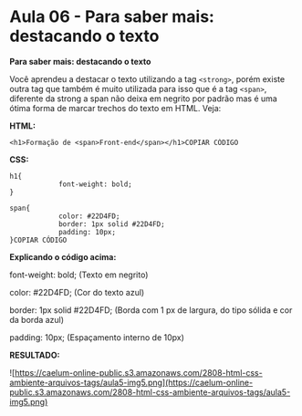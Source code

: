 # Aula 06 - Para saber mais: destacando o texto

**Para saber mais: destacando o texto**

Você aprendeu a destacar o texto utilizando a tag `<strong>`, porém existe outra tag que também é muito utilizada para isso que é a tag `<span>`, diferente da strong a span não deixa em negrito por padrão mas é uma ótima forma de marcar trechos do texto em HTML. Veja:

**HTML:**

```
<h1>Formação de <span>Front-end</span></h1>COPIAR CÓDIGO
```

**CSS:**

```
h1{
            font-weight: bold;
}

span{
            color: #22D4FD;
            border: 1px solid #22D4FD;
            padding: 10px;
}COPIAR CÓDIGO
```

**Explicando o código acima:**

font-weight: bold; (Texto em negrito)

color: #22D4FD; (Cor do texto azul)

border: 1px solid #22D4FD; (Borda com 1 px de largura, do tipo sólida e cor da borda azul)

padding: 10px; (Espaçamento interno de 10px)

**RESULTADO:**

![https://caelum-online-public.s3.amazonaws.com/2808-html-css-ambiente-arquivos-tags/aula5-img5.png](https://caelum-online-public.s3.amazonaws.com/2808-html-css-ambiente-arquivos-tags/aula5-img5.png)